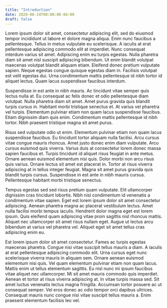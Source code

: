```yaml
---
title: "Introduction"
date: 2020-08-24T00:00:00-04:00
draft: false
---
```

Lorem ipsum dolor sit amet, consectetur adipiscing elit, sed do eiusmod tempor incididunt ut labore et dolore magna aliqua. Enim nunc faucibus a pellentesque. Tellus in metus vulputate eu scelerisque. A iaculis at erat pellentesque adipiscing commodo elit at imperdiet. Nunc consequat interdum varius sit amet. Adipiscing enim eu turpis egestas. Nulla pharetra diam sit amet nisl suscipit adipiscing bibendum. Ut enim blandit volutpat maecenas volutpat blandit aliquam etiam. Eleifend donec pretium vulputate sapien. Neque egestas congue quisque egestas diam in. Facilisis volutpat est velit egestas dui. Urna condimentum mattis pellentesque id nibh tortor id aliquet lectus. Quam lacus suspendisse faucibus interdum.

Suspendisse in est ante in nibh mauris. Ac tincidunt vitae semper quis lectus nulla at. Eu consequat ac felis donec et odio pellentesque diam volutpat. Nulla pharetra diam sit amet. Amet purus gravida quis blandit turpis cursus in. Habitant morbi tristique senectus et. At varius vel pharetra vel turpis. Elementum pulvinar etiam non quam lacus suspendisse faucibus. Etiam dignissim diam quis enim. Condimentum mattis pellentesque id nibh tortor. Nibh praesent tristique magna sit amet purus.

Risus sed vulputate odio ut enim. Elementum pulvinar etiam non quam lacus suspendisse faucibus. Eu tincidunt tortor aliquam nulla facilisi. Arcu cursus vitae congue mauris rhoncus. Amet justo donec enim diam vulputate. Arcu cursus euismod quis viverra. Varius duis at consectetur lorem donec massa sapien faucibus et. Turpis tincidunt id aliquet risus feugiat in ante metus. Ornare aenean euismod elementum nisi quis. Dolor morbi non arcu risus quis varius. Ornare lectus sit amet est placerat in. Tortor at risus viverra adipiscing at in tellus integer feugiat. Magna sit amet purus gravida quis blandit turpis cursus. Suspendisse in est ante in nibh mauris cursus. Pellentesque habitant morbi tristique senectus.

Tempus egestas sed sed risus pretium quam vulputate. Elit ullamcorper dignissim cras tincidunt lobortis. Nibh nisl condimentum id venenatis a condimentum vitae sapien. Eget est lorem ipsum dolor sit amet consectetur adipiscing. Aenean pharetra magna ac placerat vestibulum lectus. Amet nulla facilisi morbi tempus iaculis. Hendrerit dolor magna eget est lorem ipsum. Quis eleifend quam adipiscing vitae proin sagittis nisl rhoncus mattis. Aliquet nec ullamcorper sit amet risus nullam eget. Augue ut lectus arcu bibendum at varius vel pharetra vel. Aliquet eget sit amet tellus cras adipiscing enim eu.

Est lorem ipsum dolor sit amet consectetur. Fames ac turpis egestas maecenas pharetra. Congue nisi vitae suscipit tellus mauris a diam. A iaculis at erat pellentesque adipiscing commodo elit. Urna cursus eget nunc scelerisque viverra mauris in aliquam sem. Ornare aenean euismod elementum nisi quis. Vel quam elementum pulvinar etiam non quam lacus. Mattis enim ut tellus elementum sagittis. Eu nisl nunc mi ipsum faucibus vitae aliquet nec ullamcorper. Mi sit amet mauris commodo quis imperdiet. Aenean et tortor at risus viverra adipiscing at. In vitae turpis massa sed. Sit amet luctus venenatis lectus magna fringilla. Accumsan tortor posuere ac ut consequat semper. Vel eros donec ac odio tempor orci dapibus ultrices. Consequat mauris nunc congue nisi vitae suscipit tellus mauris a. Enim praesent elementum facilisis leo vel.

